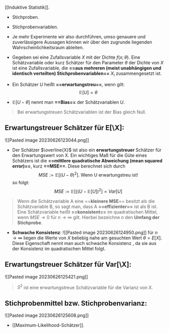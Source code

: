 [[Induktive Statistik]].

- Stichproben.
- Stichprobenvariablen.
- Je mehr Experimente wir also durchführen, umso genauere und zuverlässigere Aussagen können wir über den zugrunde liegenden Wahrscheinlichkeitsraum ableiten.


- Gegeben sei eine Zufallsvariable $X$ mit der Dichte $f(x;θ)$. Eine Schätzvariable oder kurz Schätzer für den Parameter $θ$ der Dichte von $X$ ist eine Zufallsvariable, die **==aus mehreren (meist unabhängigen und identisch verteilten) Stichprobenvariablen==** $X_i$ zusammengesetzt ist.
- Ein Schätzer $U$ heißt **==erwartungstreu==**, wenn gilt: $$\mathbb{E}[U]=\theta$$
- $\mathbb{E}[U-\theta]$ nennt man **==Bias==** der Schätzvariablen $U$.
> Bei erwartungstreuen Schätzvariablen ist der Bias gleich Null.



## Erwartungstreuer Schätzer für E[\X]\: 

![[Pasted image 20230626123044.png]]

- Der Schätzer $\overline{X}$ ist also ein **erwartungstreuer** Schätzer für den Erwartungswert von X. Ein wichtiges Maß für die Güte eines Schätzers ist die **==mittlere quadratische Abweichung (mean squared error)==**, kurz **==MSE==**. Diese berechnet sich durch $$MSE:=\mathbb{E}[(U-\theta)^2]\text{. Wenn U erwartungstreu ist!}$$
so folgt: $$MSE:=\mathbb{E}[((U-\mathbb{E}[U])^2]=Var[U]$$
> Wenn die Schätzvariable A eine ==**kleinere MSE**== besitzt als die Schätzvariable B, so sagt man, dass A **==effizienter==** ist als B ist. 
> Eine Schätzvariable heißt **==konsistent==** im quadratischen Mittel, wenn $MSE → 0$ für $n → ∞$ gilt. Hierbei bezeichne $n$ den **Umfang der Stichprobe**.
- **Schwache Konsistenz**:
![[Pasted image 20230626124950.png]]
für $n → ∞$ liegen die Werte von $X$ beliebig nahe am gesuchten Wert $θ = E[X]$. Diese Eigenschaft nennt man auch schwache Konsistenz , da sie aus der Konsistenz im quadratischen Mittel folgt.


## Erwartungstreuer Schätzer für Var[\X]\: 
![[Pasted image 20230626125421.png]]
> $S^2$ ist eine erwartungstreue Schätzvariable für die Varianz von X.


## Stichprobenmittel bzw. Stichprobenvarianz:
![[Pasted image 20230626125608.png]]


- [[Maximum-Likelihood-Schätzer]].